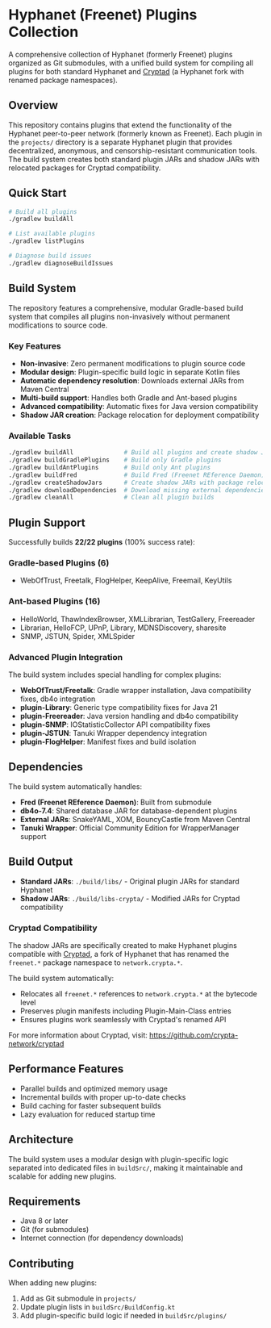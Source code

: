 # Hyphanet (Freenet) Plugins Collection

A comprehensive collection of Hyphanet (formerly Freenet) plugins organized as Git submodules, with a unified build system for compiling all plugins for both standard Hyphanet and [Cryptad](https://github.com/crypta-network/cryptad) (a Hyphanet fork with renamed package namespaces).

## Overview

This repository contains plugins that extend the functionality of the Hyphanet peer-to-peer network (formerly known as Freenet). Each plugin in the `projects/` directory is a separate Hyphanet plugin that provides decentralized, anonymous, and censorship-resistant communication tools. The build system creates both standard plugin JARs and shadow JARs with relocated packages for Cryptad compatibility.

## Quick Start

```bash
# Build all plugins
./gradlew buildAll

# List available plugins
./gradlew listPlugins

# Diagnose build issues
./gradlew diagnoseBuildIssues
```

## Build System

The repository features a comprehensive, modular Gradle-based build system that compiles all plugins non-invasively without permanent modifications to source code.

### Key Features

- **Non-invasive**: Zero permanent modifications to plugin source code
- **Modular design**: Plugin-specific build logic in separate Kotlin files
- **Automatic dependency resolution**: Downloads external JARs from Maven Central
- **Multi-build support**: Handles both Gradle and Ant-based plugins
- **Advanced compatibility**: Automatic fixes for Java version compatibility
- **Shadow JAR creation**: Package relocation for deployment compatibility

### Available Tasks

```bash
./gradlew buildAll              # Build all plugins and create shadow JARs (default)
./gradlew buildGradlePlugins    # Build only Gradle plugins
./gradlew buildAntPlugins       # Build only Ant plugins
./gradlew buildFred             # Build Fred (Freenet REference Daemon)
./gradlew createShadowJars      # Create shadow JARs with package relocation
./gradlew downloadDependencies  # Download missing external dependencies
./gradlew cleanAll              # Clean all plugin builds
```

## Plugin Support

Successfully builds **22/22 plugins** (100% success rate):

### Gradle-based Plugins (6)
- WebOfTrust, Freetalk, FlogHelper, KeepAlive, Freemail, KeyUtils

### Ant-based Plugins (16)
- HelloWorld, ThawIndexBrowser, XMLLibrarian, TestGallery, Freereader
- Librarian, HelloFCP, UPnP, Library, MDNSDiscovery, sharesite
- SNMP, JSTUN, Spider, XMLSpider

### Advanced Plugin Integration

The build system includes special handling for complex plugins:

- **WebOfTrust/Freetalk**: Gradle wrapper installation, Java compatibility fixes, db4o integration
- **plugin-Library**: Generic type compatibility fixes for Java 21
- **plugin-Freereader**: Java version handling and db4o compatibility
- **plugin-SNMP**: IOStatisticCollector API compatibility fixes
- **plugin-JSTUN**: Tanuki Wrapper dependency integration
- **plugin-FlogHelper**: Manifest fixes and build isolation

## Dependencies

The build system automatically handles:

- **Fred (Freenet REference Daemon)**: Built from submodule
- **db4o-7.4**: Shared database JAR for database-dependent plugins
- **External JARs**: SnakeYAML, XOM, BouncyCastle from Maven Central
- **Tanuki Wrapper**: Official Community Edition for WrapperManager support

## Build Output

- **Standard JARs**: `./build/libs/` - Original plugin JARs for standard Hyphanet
- **Shadow JARs**: `./build/libs-crypta/` - Modified JARs for Cryptad compatibility

### Cryptad Compatibility

The shadow JARs are specifically created to make Hyphanet plugins compatible with [Cryptad](https://github.com/crypta-network/cryptad), a fork of Hyphanet that has renamed the `freenet.*` package namespace to `network.crypta.*`. 

The build system automatically:
- Relocates all `freenet.*` references to `network.crypta.*` at the bytecode level
- Preserves plugin manifests including Plugin-Main-Class entries
- Ensures plugins work seamlessly with Cryptad's renamed API

For more information about Cryptad, visit: https://github.com/crypta-network/cryptad

## Performance Features

- Parallel builds and optimized memory usage
- Incremental builds with proper up-to-date checks
- Build caching for faster subsequent builds
- Lazy evaluation for reduced startup time

## Architecture

The build system uses a modular design with plugin-specific logic separated into dedicated files in `buildSrc/`, making it maintainable and scalable for adding new plugins.

## Requirements

- Java 8 or later
- Git (for submodules)
- Internet connection (for dependency downloads)

## Contributing

When adding new plugins:
1. Add as Git submodule in `projects/`
2. Update plugin lists in `buildSrc/BuildConfig.kt`
3. Add plugin-specific build logic if needed in `buildSrc/plugins/`